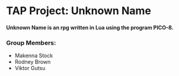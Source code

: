 # TAP Project: Unknown Name

#### Unknown Name is an rpg written in Lua using the program PICO-8.

### Group Members:
* Makenna Stock
* Rodney Brown
* Viktor Gutsu
